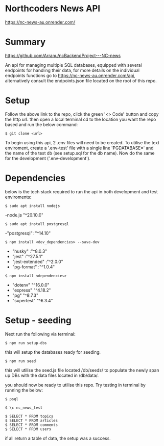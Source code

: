 # Northcoders News API
https://nc-news-au.onrender.com/



# Summary 
https://github.com/Arranu/ncBackendProject---NC-news

An api for managing multiple SQL databases, equipped with several endpoints for handling their data, for more details on the individual endpoints functions go to https://nc-news-au.onrender.com/api, alternatively consult the endpoints.json file located on the root of this repo.


# Setup 
Follow the above link to the repo, click the green '<> Code' button and copy the http url. then open a local terminal cd to the location you want the repo based and run the below command:

```
$ git clone <url>
```

To begin using this api, 2 .env files will need to be created.
To utilise the text enviroment, create a '.env-test' file with a single line 'PGDATABASE=' and the name of the test db (see setup.sql for the db name). 
Now do the same for the development ('.env-development').

# Dependencies
below is the tech stack required to run the api in both development and test enviroments:

```
$ sudo apt install nodejs
```

-node.js "^20.10.0" 

```
$ sudo apt install postgresql
```

-"postgresql": "^14.10"

```
$ npm install <dev_dependencies> --save-dev
```
- "husky" :"^8.0.3"
- "jest" :"^27.5.1"
- "jest-extended" :"^2.0.0"
- "pg-format" :"^1.0.4"

```
$ npm install <dependencies>
```

- "dotenv" "^16.0.0"
- "express" "^4.18.2"
- "pg" "^8.7.3"
- "supertest" "^6.3.4"


# Setup - seeding
Next run the following via terminal:

```
$ npm run setup-dbs
```

this will setup the databases ready for seeding.

```
$ npm run seed
```

this will utilise the seed.js file located /db/seeds/ to populate the newly span up DBs with the data files located in /db/data/.

you should now be ready to utilise this repo. Try testing in terminal by running the below:

```
$ psql

$ \c nc_news_test

$ SELECT * FROM topics
$ SELECT * FROM articles
$ SELECT * FROM comments
$ SELECT * FROM users
```

if all return a table of data, the setup was a success.
